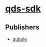 # [qds-sdk](https://pypi.org/project/qds-sdk)



## Publishers
- [qubole](https://pypi.org/user/qubole)


